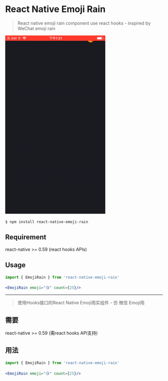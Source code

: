 # React Native Emoji Rain

> React native emoji rain component use react hooks - inspired by WeChat emoji rain

![Screen Shot](./screenshot.gif)

```
$ npm install react-native-emoji-rain
```

## Requirement

react-native >= 0.59 (react hooks APIs)

## Usage

``` jsx
import { EmojiRain } from 'react-native-emoji-rain'

<EmojiRain emoji="😘" count={25}/>
```

---

> 使用Hooks接口的React Native Emoji雨实组件 - 仿 微信 Emoji雨

## 需要

react-native >= 0.59 (需react hooks API支持)

## 用法

``` jsx
import { EmojiRain } from 'react-native-emoji-rain'

<EmojiRain emoji="😘" count={25}/>
```